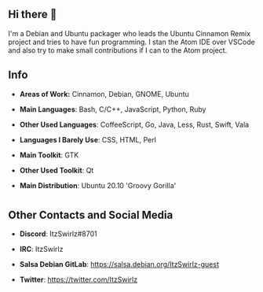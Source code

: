## Hi there 👋

I'm a Debian and Ubuntu packager who leads the Ubuntu Cinnamon Remix project and tries to have fun programming. I stan the Atom IDE over VSCode and also try to make small contributions if I can to the Atom project.

## Info
* **Areas of Work:** Cinnamon, Debian, GNOME, Ubuntu

* **Main Languages**: Bash, C/C++, JavaScript, Python, Ruby

* **Other Used Languages**: CoffeeScript, Go, Java, Less, Rust, Swift, Vala

* **Languages I Barely Use**: CSS, HTML, Perl

* **Main Toolkit**: GTK

* **Other Used Toolkit**: Qt

* **Main Distribution**: Ubuntu 20.10 'Groovy Gorilla'
#
## Other Contacts and Social Media
* **Discord**: ItzSwirlz#8701

* **IRC**: ItzSwirlz

* **Salsa Debian GitLab**: https://salsa.debian.org/ItzSwirlz-guest

* **Twitter**: https://twitter.com/ItzSwirlz
